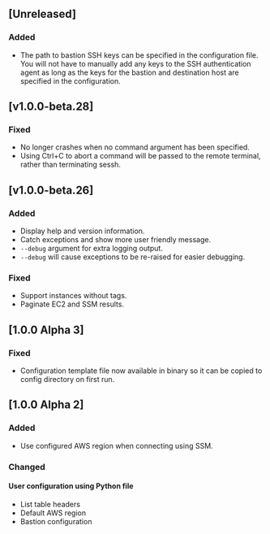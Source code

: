 ## [Unreleased]
### Added
- The path to bastion SSH keys can be specified in the configuration file. You will not have to manually add any keys to the SSH authentication agent as long as the keys for the bastion and destination host are specified in the configuration.

## [v1.0.0-beta.28]
### Fixed
- No longer crashes when no command argument has been specified.
- Using Ctrl+C to abort a command will be passed to the remote terminal, rather than terminating sessh. 

## [v1.0.0-beta.26]
### Added
- Display help and version information.
- Catch exceptions and show more user friendly message.
- `--debug` argument for extra logging output.
- `--debug` will cause exceptions to be re-raised for easier debugging. 

### Fixed
- Support instances without tags.
- Paginate EC2 and SSM results.

## [1.0.0 Alpha 3]
### Fixed
- Configuration template file now available in binary so it can be copied to config directory on first run.

## [1.0.0 Alpha 2]
### Added
- Use configured AWS region when connecting using SSM.

### Changed
#### User configuration using Python file
- List table headers
- Default AWS region
- Bastion configuration
